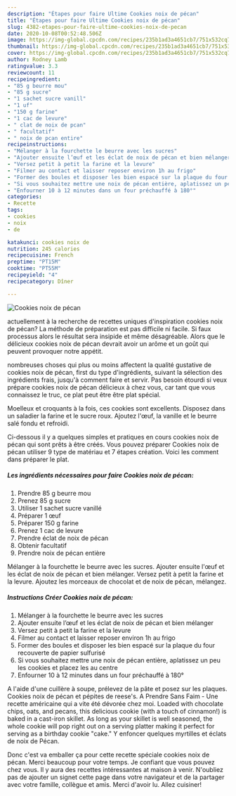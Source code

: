 ```yaml
---
description: "Étapes pour faire Ultime Cookies noix de pécan"
title: "Étapes pour faire Ultime Cookies noix de pécan"
slug: 4382-etapes-pour-faire-ultime-cookies-noix-de-pecan
date: 2020-10-08T00:52:48.506Z
image: https://img-global.cpcdn.com/recipes/235b1ad3a4651cb7/751x532cq70/cookies-noix-de-pecan-photo-principale-de-la-recette.jpg
thumbnail: https://img-global.cpcdn.com/recipes/235b1ad3a4651cb7/751x532cq70/cookies-noix-de-pecan-photo-principale-de-la-recette.jpg
cover: https://img-global.cpcdn.com/recipes/235b1ad3a4651cb7/751x532cq70/cookies-noix-de-pecan-photo-principale-de-la-recette.jpg
author: Rodney Lamb
ratingvalue: 3.3
reviewcount: 11
recipeingredient:
- "85 g beurre mou"
- "85 g sucre"
- "1 sachet sucre vanill"
- "1 uf"
- "150 g farine"
- "1 cac de levure"
- " clat de noix de pcan"
- " facultatif"
- " noix de pcan entire"
recipeinstructions:
- "Mélanger à la fourchette le beurre avec les sucres"
- "Ajouter ensuite l’œuf et les éclat de noix de pécan et bien mélanger"
- "Versez petit à petit la farine et la levure"
- "Filmer au contact et laisser reposer environ 1h au frigo"
- "Former des boules et disposer les bien espacé sur la plaque du four recouverte de papier sulfurisé"
- "Si vous souhaitez mettre une noix de pécan entière, aplatissez un peu les cookies et placez les au centre"
- "Enfourner 10 à 12 minutes dans un four préchauffé à 180°"
categories:
- Recette
tags:
- cookies
- noix
- de

katakunci: cookies noix de 
nutrition: 245 calories
recipecuisine: French
preptime: "PT15M"
cooktime: "PT55M"
recipeyield: "4"
recipecategory: Dîner

---
```



![Cookies noix de pécan](https://img-global.cpcdn.com/recipes/235b1ad3a4651cb7/751x532cq70/cookies-noix-de-pecan-photo-principale-de-la-recette.jpg)

actuellement à la recherche de recettes uniques d'inspiration cookies noix de pécan? La méthode de préparation est pas difficile ni facile. Si faux processus alors le résultat sera insipide et même désagréable. Alors que le délicieux cookies noix de pécan devrait avoir un arôme et un goût qui peuvent provoquer notre appétit.

nombreuses choses qui plus ou moins affectent la qualité gustative de cookies noix de pécan, first du type d'ingrédients, suivant la sélection des ingrédients frais, jusqu'à comment faire et servir. Pas besoin étourdi si veux prépare cookies noix de pécan délicieux à chez vous, car tant que vous connaissez le truc, ce plat peut être être plat spécial.

Moelleux et croquants à la fois, ces cookies sont excellents. Disposez dans un saladier la farine et le sucre roux. Ajoutez l&#39;œuf, la vanille et le beurre salé fondu et refroidi.


Ci-dessous il y a quelques simples et pratiques en cours cookies noix de pécan qui sont prêts à être créés. Vous pouvez préparer Cookies noix de pécan utiliser 9 type de matériau et 7 étapes création. Voici les comment dans préparer le plat.

<!--inarticleads1-->

##### Les ingrédients nécessaires pour faire Cookies noix de pécan:

1. Prendre 85 g beurre mou
1. Prenez 85 g sucre
1. Utiliser 1 sachet sucre vanillé
1. Préparer 1 œuf
1. Préparer 150 g farine
1. Prenez 1 cac de levure
1. Prendre  éclat de noix de pécan
1. Obtenir  facultatif
1. Prendre  noix de pécan entière


Mélanger à la fourchette le beurre avec les sucres. Ajouter ensuite l&#39;œuf et les éclat de noix de pécan et bien mélanger. Versez petit à petit la farine et la levure. Ajoutez les morceaux de chocolat et de noix de pécan, mélangez. 

<!--inarticleads2-->

##### Instructions Créer Cookies noix de pécan:

1. Mélanger à la fourchette le beurre avec les sucres
1. Ajouter ensuite l’œuf et les éclat de noix de pécan et bien mélanger
1. Versez petit à petit la farine et la levure
1. Filmer au contact et laisser reposer environ 1h au frigo
1. Former des boules et disposer les bien espacé sur la plaque du four recouverte de papier sulfurisé
1. Si vous souhaitez mettre une noix de pécan entière, aplatissez un peu les cookies et placez les au centre
1. Enfourner 10 à 12 minutes dans un four préchauffé à 180°


A l&#39;aide d&#39;une cuillère à soupe, prélevez de la pâte et posez sur les plaques. Cookies noix de pécan et pépites de reese&#39;s. A Prendre Sans Faim - Une recette américaine qui a vite été dévorée chez moi. Loaded with chocolate chips, oats, and pecans, this delicious cookie (with a touch of cinnamon!) is baked in a cast-iron skillet. As long as your skillet is well seasoned, the whole cookie will pop right out on a serving platter making it perfect for serving as a birthday cookie &#34;cake.&#34; Y enfoncer quelques myrtilles et éclats de noix de Pécan. 


Donc c'est va emballer ça pour cette recette spéciale cookies noix de pécan. Merci beaucoup pour votre temps. Je confiant que vous pouvez chez vous. Il y aura des recettes  intéressantes at maison à venir. N'oubliez pas de ajouter un signet cette page dans votre navigateur et de la partager avec votre famille, collègue et amis. Merci d'avoir lu. Allez cuisiner!

